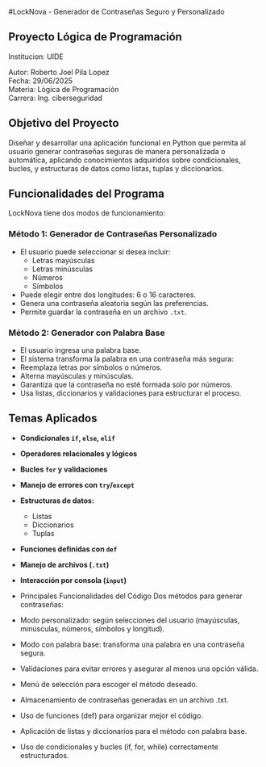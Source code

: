 #LockNova - Generador de Contraseñas Seguro y Personalizado

##  Proyecto Lógica de Programación

Institucion: UIDE 

Autor: Roberto Joel Pila Lopez  
Fecha: 29/06/2025  
Materia: Lógica de Programación  
Carrera: Ing. ciberseguridad


## Objetivo del Proyecto

Diseñar y desarrollar una aplicación funcional en Python que permita al usuario generar contraseñas seguras de manera personalizada o automática, aplicando conocimientos adquiridos sobre condicionales, bucles, y estructuras de datos como listas, tuplas y diccionarios.


##  Funcionalidades del Programa

LockNova tiene dos modos de funcionamiento:

###  Método 1: Generador de Contraseñas Personalizado
- El usuario puede seleccionar si desea incluir:
  - Letras mayúsculas
  - Letras minúsculas
  - Números
  - Símbolos
- Puede elegir entre dos longitudes: 6 o 16 caracteres.
- Genera una contraseña aleatoria según las preferencias.
- Permite guardar la contraseña en un archivo `.txt`.

###  Método 2: Generador con Palabra Base
- El usuario ingresa una palabra base.
- El sistema transforma la palabra en una contraseña más segura:
- Reemplaza letras por símbolos o números.
- Alterna mayúsculas y minúsculas.
- Garantiza que la contraseña no esté formada solo por números.
- Usa listas, diccionarios y validaciones para estructurar el proceso.

##  Temas Aplicados

- **Condicionales `if`, `else`, `elif`**
- **Operadores relacionales y lógicos**
- **Bucles `for` y validaciones**
- **Manejo de errores con `try`/`except`**
- **Estructuras de datos:**
  - Listas
  - Diccionarios
  - Tuplas
- **Funciones definidas con `def`**
- **Manejo de archivos (`.txt`)**
- **Interacción por consola (`input`)**

-  Principales Funcionalidades del Código
Dos métodos para generar contraseñas:

- Modo personalizado: según selecciones del usuario (mayúsculas, minúsculas, números, símbolos y longitud).

- Modo con palabra base: transforma una palabra en una contraseña segura.

- Validaciones para evitar errores y asegurar al menos una opción válida.

- Menú de selección para escoger el método deseado.

- Almacenamiento de contraseñas generadas en un archivo .txt.

- Uso de funciones (def) para organizar mejor el código.

- Aplicación de listas y diccionarios para el método con palabra base.

- Uso de condicionales y bucles (if, for, while) correctamente estructurados.



